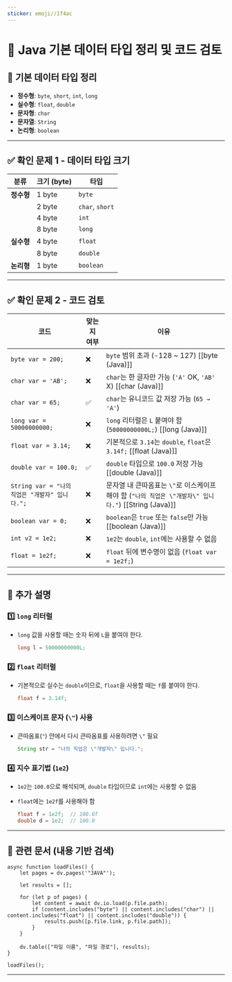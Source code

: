 ```yaml
---
sticker: emoji//1f4ac
---
```

# 📝 **Java 기본 데이터 타입 정리 및 코드 검토**

## 📌 **기본 데이터 타입 정리**

- **정수형**: `byte`, `short`, `int`, `long`
- **실수형**: `float`, `double`
- **문자형**: `char`
- **문자열**: `String`
- **논리형**: `boolean`

---

## ✅ **확인 문제 1 - 데이터 타입 크기**

|**분류**|**크기 (byte)**|**타입**|
|---|---|---|
|**정수형**|1 byte|`byte`|
||2 byte|`char`, `short`|
||4 byte|`int`|
||8 byte|`long`|
|**실수형**|4 byte|`float`|
||8 byte|`double`|
|**논리형**|1 byte|`boolean`|

---

## ✅ **확인 문제 2 - 코드 검토**

|**코드**|**맞는지 여부**|**이유**|
|---|---|---|
|`byte var = 200;`|❌|`byte` 범위 초과 (-128 ~ 127) [[byte (Java)]]|
|`char var = 'AB';`|❌|`char`는 한 글자만 가능 (`'A'` OK, `'AB'` X) [[char (Java)]]|
|`char var = 65;`|✅|`char`는 유니코드 값 저장 가능 (`65 → 'A'`)|
|`long var = 50000000000;`|❌|`long` 리터럴은 `L` 붙여야 함 (`50000000000L;`) [[long (Java)]]|
|`float var = 3.14;`|❌|기본적으로 `3.14`는 `double`, `float`은 `3.14f;` [[float (Java)]]|
|`double var = 100.0;`|✅|`double` 타입으로 `100.0` 저장 가능 [[double (Java)]]|
|`String var = "나의 직업은 "개발자" 입니다.";`|❌|문자열 내 큰따옴표는 `\"`로 이스케이프해야 함 (`"나의 직업은 \"개발자\" 입니다."`) [[String (Java)]]|
|`boolean var = 0;`|❌|`boolean`은 `true` 또는 `false`만 가능 [[boolean (Java)]]|
|`int v2 = 1e2;`|❌|`1e2`는 `double`, `int`에는 사용할 수 없음|
|`float = 1e2f;`|❌|`float` 뒤에 변수명이 없음 (`float var = 1e2f;`)|

---

## 🔎 **추가 설명**

### 1️⃣ **`long` 리터럴**

- `long` 값을 사용할 때는 숫자 뒤에 `L`을 붙여야 한다.
    
    ```java
    long l = 50000000000L;
    ```
    

### 2️⃣ **`float` 리터럴**

- 기본적으로 실수는 `double`이므로, `float`을 사용할 때는 `f`를 붙여야 한다.
    
    ```java
    float f = 3.14f;
    ```
    

### 3️⃣ **이스케이프 문자 (`\"`) 사용**

- 큰따옴표(`"`) 안에서 다시 큰따옴표를 사용하려면 `\"` 필요
    
    ```java
    String str = "나의 직업은 \"개발자\" 입니다.";
    ```
    

### 4️⃣ **지수 표기법 (`1e2`)**

- `1e2`는 `100.0`으로 해석되며, `double` 타입이므로 `int`에는 사용할 수 없음
- `float`에는 `1e2f`를 사용해야 함
    
    ```java
    float f = 1e2f;  // 100.0f
    double d = 1e2;  // 100.0
    ```
    

---

## 📌 **관련 문서** (내용 기반 검색)

```dataviewjs
async function loadFiles() {
    let pages = dv.pages('"JAVA"');  

    let results = [];

    for (let p of pages) {
        let content = await dv.io.load(p.file.path); 
        if (content.includes("byte") || content.includes("char") || content.includes("float") || content.includes("double")) {
            results.push([p.file.link, p.file.path]); 
        }
    }

    dv.table(["파일 이름", "파일 경로"], results);
}

loadFiles();
```

---
